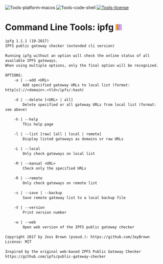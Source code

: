 ![Tools-platform-macos](https://img.shields.io/badge/platform-macOS-lightgrey.svg)
![Tools-code-shell](https://img.shields.io/badge/code-shell-yellow.svg)
[![Tools-license](http://img.shields.io/badge/license-MIT+-blue.svg)](https://github.com/JayBrown/Tools/blob/master/license.md)

# Command Line Tools: ipfg <img src="https://github.com/JayBrown/Tools/blob/master/img/jb-img.png" height="20px"/>
```
ipfg 1.1.1 (10-2017)
IPFS public gateway checker (extended cli version)

Running ipfg without an option will check the online status of all available IPFS gateways.
When using multiple options, only the final option will be recognized.

OPTIONS:
	-a | --add <URL>
		Add specified gateway URLs to local list (format: http[s]://<domain>.<tld>/ipfs/:hash)

	-d | --delete [<URL> | all]
		Delete specified or all gateway URLs from local list (format: see above)

	-h | --help
		This help page

	-l | --list [raw] [all | local | remote]
		Display listed gateways as domains or raw URLs

	-L | --local
		Only check gateways on local list

	-M | --manual <URL>
		Check only the specified URLs

	-R | --remote
		Only check gateways on remote list

	-s | --save | --backup
		Save remote gateway list to a local backup file

	-V | --version
		Print version number

	-w | --web
		Open web version of the IPFS public gateway checker

Copyright 2017 by Joss Brown (pseud.): https://github.com/JayBrown
License: MIT

Inspired by the original web-based IPFS Public Gateway Checker
https://github.com/ipfs/public-gateway-checker
```
